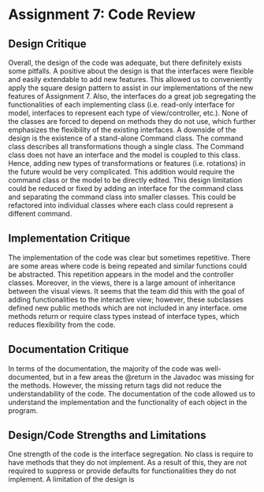 # Assignment 7: Code Review

## Design Critique

Overall, the design of the code was adequate, but there definitely exists some pitfalls. A positive 
about the design is that the interfaces were flexible and easily extendable to add new features. 
This allowed us to conveniently apply the square design pattern to assist in our implementations of
the new features of Assignment 7. Also, the interfaces do a great job segregating the 
functionalities of each implementing class (i.e. read-only interface for model, interfaces to 
represent each type of view/controller, etc.). None of the classes are forced to depend on methods 
they do not use, which further emphasizes the flexibility of the existing interfaces. A downside of 
the design is the existence of a stand-alone Command class. The command class describes all 
transformations though a single class. The Command class does not have an interface and the model
is coupled to this class. Hence, adding new types of transformations or features (i.e. rotations) 
in the future would be very complicated. This addition would require the command class or the model 
to be directly edited. This design limitation could be reduced or fixed by adding an interface for 
the command class and separating the command class into smaller classes. This could be refactored 
into individual classes where each class could represent a different command. 

## Implementation Critique

The implementation of the code was clear but sometimes repetitive. There are some areas where code
is being repeated and similar functions could be abstracted. This repetition appears in the model 
and the controller classes. Moreover, in the views, there is a large amount of inheritance between 
the visual views. It seems that the team did this with the goal of adding functionalities to 
the interactive view; however, these subclasses defined new public methods which are not included in 
any interface. ome methods return or require class types instead of interface types, which 
reduces flexibility from the code. 

## Documentation Critique

In terms of the documentation, the majority of the code was well-documented, but in a few areas the 
@return in the Javadoc was missing for the methods. However, the missing return tags did not reduce 
the understandability of the code. The documentation of the code allowed us to understand the 
implementation and the functionality of each object in the program. 

## Design/Code Strengths and Limitations

One strength of the code is the interface segregation. No class is require to have methods that 
they do not implement. As a result of this, they are not required to suppress or provide defaults 
for functionalities they do not implement. A limitation of the design is 